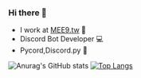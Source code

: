 ### Hi there 👋

- I work at [MEE9.tw](https://mee9.ga) 🏢
- Discord Bot Developer 💻
- Pycord,Discord.py 📃

![Anurag's GitHub stats](https://github-readme-stats.vercel.app/api?username=alexkong1123&show_icons=true&theme=radical)
[![Top Langs](https://github-readme-stats.vercel.app/api/top-langs/?username=alexkong1123&layout=compact)](https://github.com/anuraghazra/github-readme-stats)
